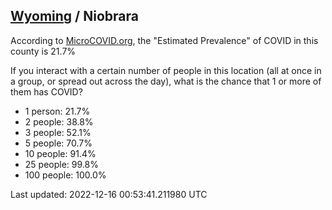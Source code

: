 
## [Wyoming](/united-states/wyoming) / Niobrara

According to [MicroCOVID.org](http://microcovid.org),
the "Estimated Prevalence" of COVID in this county is 21.7%

If you interact with a certain number of people in this location
(all at once in a group, or spread out across the day), what is the chance that
1 or more of them has COVID?

- 1 person: 21.7%
- 2 people: 38.8%
- 3 people: 52.1%
- 5 people: 70.7%
- 10 people: 91.4%
- 25 people: 99.8%
- 100 people: 100.0%

Last updated: 2022-12-16 00:53:41.211980 UTC
